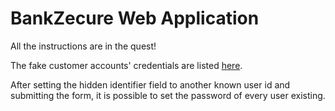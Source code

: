 # BankZecure Web Application

All the instructions are in the quest!

The fake customer accounts' credentials are listed [here](https://github.com/WildCodeSchool/quest-springboot-sql-injection/blob/master/FakeAccountsCredentials.md).

After setting the hidden identifier field to another known user id and submitting the form, it is possible to set the password of every user existing.
